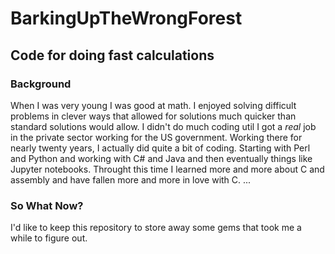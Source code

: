 # BarkingUpTheWrongForest
## Code for doing fast calculations


### Background
When I was very young I was good at math. 
I enjoyed solving difficult problems in clever ways that allowed for solutions much quicker than standard solutions would allow.
I didn't do much coding util I got a *real* job in the private sector working for the US government.
Working there for nearly twenty years, I actually did quite a bit of coding.
Starting with Perl and Python and working with C# and Java and then eventually things like Jupyter notebooks.
Throught this time I learned more and more about C and assembly and have fallen more and more in love with C.
...

### So What Now?
I'd like to keep this repository to store away some gems that took me a while to figure out.

